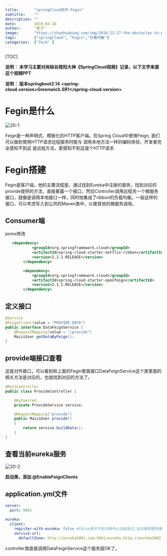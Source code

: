 ```yaml
---
title:       "springCloud系列-Fegin"
subtitle:    ""
description: ""
date:        2019-04-18
author:      "麦子"
image:       "https://zhaohuabing.com/img/2018-12-27-the-obstacles-to-put-istio-into-production/background.jpg"
tags:        ["springCloud", "Fegin","负载均衡"]
categories:  ["Tech" ]
---
```


[TOC]

**说明： 本学习主要对尚硅谷周阳大神《SpringCloud视频》记录，以下文字来源这个视频PPT**

**说明： 版本springboot2.14**   **<spring-cloud.version>Greenwich.SR1</spring-cloud.version>**

# Fegin是什么

![20-1](/img/20-1.png)

Feign是一种声明式、模板化的HTTP客户端。在Spring Cloud中使用Feign, 我们可以做到使用HTTP请求远程服务时能与 调用本地方法一样的编码体验，开发者完全感知不到这 是远程方法，更感知不到这是个HTTP请求.

# Fegin搭建

Fegin是客户端，他的主要流程是，通过找到Eureka中注册的服务，找到对应的provide提供的方法，直接暴露一个接口，然后Controller调用远程另一个微服务接口，就像是调用本地接口一样，同时他集成了ribbon的负载均衡。一般这样的接口，可以考虑写入到公共的Maven类中，以便其他的微服务调用。

## Consumer端

pomx修改

```xml
   <dependency>
			<groupId>org.springframework.cloud</groupId>
			<artifactId>spring-cloud-starter-netflix-ribbon</artifactId>
			<version>2.1.1.RELEASE</version>
		</dependency>

		<dependency>
			<groupId>org.springframework.cloud</groupId>
			<artifactId>spring-cloud-starter-openfeign</artifactId>
			<version>2.1.1.RELEASE</version>
		</dependency>
```



## 定义接口

```java
@Service
@FeignClient(value = "PROVIDE-DATA")
public interface DataFeignService {
    @RequestMapping(value = "/provide")
    MaiziUser getDataByFeign();
}
```



## provide端接口查看

这是对外接口，可以看到和上面的Fegin里面接口DataFeignService这个类里面的相关方法是对应的，也就找到对应的方法了。

```java
@RestController
public class ProvideController {

    @Autowired
    private ProvideService service;

    @RequestMapping("provide")
    public MaiziUser provide()
    {
        return service.buildData();
    }
}
```





## 查看当前eureka服务

![20-2](/img/20-2.png)

**启动类，添加 @EnableFeignClients** 



## application.yml文件

```yml
server:
  port: 9001

eureka:
  client:
    register-with-eureka: false #false表示不向注册中心注册自己,这也是和提供者的一个区别，这里只是做消费
    service-url:
      defaultZone: http://eureka5001.com:5001/eureka,http://eureka5002.com:5002/eureka,http://eureka5003.com:5003/eureka

```

controller类直接调用DataFeignService这个服务就OK了。



